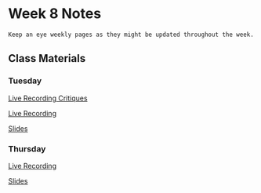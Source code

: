Week 8 Notes
============================

```{note}
Keep an eye weekly pages as they might be updated throughout the week.
```

## Class Materials

### Tuesday

[Live Recording Critiques](https://uci.yuja.com/V/Video?v=3125738&node=10559765&a=1399545642&autoplay=1)

[Live Recording](https://uci.yuja.com/V/Video?v=3125721&node=10559741&a=228599209&autoplay=1)

<a href="../resources/INF_134_Week_8_Tu.pdf">Slides</a>

### Thursday

[Live Recording]()


<a href="../resources/INF_134_Week_8_Th.pdf">Slides</a>

